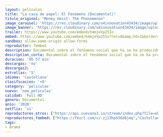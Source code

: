 ```yaml
---
layout: peliculas
title: "La casa de papel: El Fenómeno (Documental)"
titulo_original: "Money Heist: The Phenomenon"
image_carousel: 'https://res.cloudinary.com/u4innovation43434/image/upload/v1586401645/casa-papel-min_tq5ejj.jpg'
image_banner: 'https://res.cloudinary.com/u4innovation43434/image/upload/v1586401646/1_lJhvnFBY14Fb-F5uyKSenA-min_d9qqd9.jpg'
trailer: https://www.youtube.com/embed/h4mjeVp25Io
embed: https://www.youtube.com/embed/h4mjeVp25Io?rel=0&amp;hd=1&border=0&wmode=opaque&enablejsapi=1&modestbranding=1&controls=1&showinfo=1
sandbox: allow-same-origin allow-forms
reproductor: fembed
description: Documental sobre el fenómeno social que ha se ha producido alrededor de La casa de papel, una de las series más vistas de la parrilla de Netflix.
description_corta: Documental sobre el fenómeno social que ha se ha producido alrededor de La casa de papel, una de las series más vistas de la parrilla de Netflix.
duracion: '0h 57 min'
descargas: 'no'
descargas2:
estrellas: '5'
idioma: 'Castellano'
clasificacion: '+8'
category: 'peliculas'
nuevo: 'new_peliculas'
calidad: 'Full HD'
genero: Documental
anio: '2020'
netflix: 'si'
reproductores_otros: ["https://api.cuevana3.io/stream/index.php?file=ek5lbm9xYWNrS0xYMTZLa2xNbkdvY3ZTb3BtZng4TGp6ZFpobGFMUGtOelcwcUZmbWRIVzRkakVuS0JnbEplcG1KUnNZSlRTMGViVTBxZGdsdEhPb3JTWWQ1ZGwwYWkzbk1wOVg2YlcwT1hGeXBoZ29OS1ZsdHJFbjV1WDBhWFkxOGVZYkdTWG1hbVhsbXRqWlpZPQ","Castellano","https://embeds.repelishd.tv/player/index.php?file=NzAzRmxvZjE5QTZzT0dvemVXcVpMQVI3NWVON3VhUkZXOHgzb3VqWEFoUDNwZCsyRTBocUJDMEkycDYwUkxRbnd2UlFIc2hiWVlmZ0VNT0JDbW9Od20rY1YwV1U2RjRFK2VNSzBxSHdpVnB1SmxxakkybVNmZkt5eEJiNUxTd0FHd3UzUW42bmF5QlZiSGJRS1NsejJnPT0=","Castellano","https://gdriveplayer.me/embed2.php?link=RJvgoOD4P9pvt1bWHVqapQerxE%252FUpsB2T%252B%252Bj4e54UVP47i4893Z%252B%252BMOnKywhZ3vT%252BJwP53yF0I8iavPMeDbrmb2nNmwaJVpNTeD88gb%252F289blUrchDdz5vCJHjwhzLuXqylE5d%252B8ZjdlsCePMcy0JsaZMw7ctBJMn7itU41t0MhAiEy9EyuJtOJBDve4gg4F%252FSV9SuKRVKFoFd9C%252FF1Oty","Castellano","https://gdriveplayer.me/embed2.php?link=GHRNp43LmvNSSz0uZETM8QdrgXxDf3tXXnXyGpNnRSoaseS%252Bofgm3bRR0hlok%252BkBI59DEU14ifY3MIDloodxoPP5mfL2aUYSHDR8K4tYRXvPXcEanQM1I%252B3yuDXxxw1qQYYq0OeV1oaInGFXpswoSqbSSHYeLfsKOOdIFp7WUGRMitx2YnoUJh4FKsc6fa%252F3R4Agna1iy7CvPUPqvZ%252F3R5","Castellano","https://mstream.space/2amh8532jlz9","Castellano"]
reproductores_fembed: ["https://feurl.com/v/-zj23hp536d8jmq","Castellano","https://feurl.com/v/88r8ga8rdn1kqy2","Castellano"]
tags:
- Drama
---
```



 








